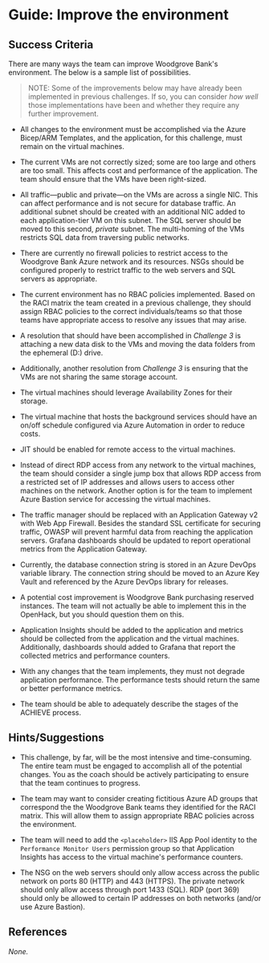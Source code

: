 # Guide: Improve the environment

## Success Criteria
There are many ways the team can improve Woodgrove Bank's environment. The below is a sample list of possibilities.

> NOTE: Some of the improvements below may have already been implemented in previous challenges. If so, you can consider _how well_ those implementations have been and whether they require any further improvement.

* All changes to the environment must be accomplished via the Azure Bicep/ARM Templates, and the application, for this challenge, must remain on the virtual machines.

* The current VMs are not correctly sized; some are too large and others are too small. This affects cost and performance of the application. The team should ensure that the VMs have been right-sized.

* All traffic&mdash;public and private&mdash;on the VMs are across a single NIC. This can affect performance and is not secure for database traffic. An additional subnet should be created with an additional NIC added to each application-tier VM on this subnet. The SQL server should be moved to this second, _private_ subnet. The multi-homing of the VMs restricts SQL data from traversing public networks.

* There are currently no firewall policies to restrict access to the Woodgrove Bank Azure network and its resources. NSGs should be configured properly to restrict traffic to the web servers and SQL servers as appropriate.

* The current environment has no RBAC policies implemented. Based on the RACI matrix the team created in a previous challenge, they should assign RBAC policies to the correct individuals/teams so that those teams have appropriate access to resolve any issues that may arise.

* A resolution that should have been accomplished in _Challenge 3_ is attaching a new data disk to the VMs and moving the data folders from the ephemeral (D:) drive.

* Additionally, another resolution from _Challenge 3_ is ensuring that the VMs are not sharing the same storage account.

* The virtual machines should leverage Availability Zones for their storage.

* The virtual machine that hosts the background services should have an on/off schedule configured via Azure Automation in order to reduce costs.

* JIT should be enabled for remote access to the virtual machines.

* Instead of direct RDP access from any network to the virtual machines, the team should consider a single jump box that allows RDP access from a restricted set of IP addresses and allows users to access other machines on the network. Another option is for the team to implement Azure Bastion service for accessing the virtual machines.

* The traffic manager should be replaced with an Application Gateway v2 with Web App Firewall. Besides the standard SSL certificate for securing traffic, OWASP will prevent harmful data from reaching the application servers. Grafana dashboards should be updated to report operational metrics from the Application Gateway.

* Currently, the database connection string is stored in an Azure DevOps variable library. The connection string should be moved to an Azure Key Vault and referenced by the Azure DevOps library for releases.

* A potential cost improvement is Woodgrove Bank purchasing reserved instances. The team will not actually be able to implement this in the OpenHack, but you should question them on this.

* Application Insights should be added to the application and metrics should be collected from the application and the virtual machines. Additionally, dashboards should added to Grafana that report the collected metrics and performance counters.

* With any changes that the team implements, they must not degrade application performance. The performance tests should return the same or better performance metrics.

* The team should be able to adequately describe the stages of the ACHIEVE process.

## Hints/Suggestions
* This challenge, by far, will be the most intensive and time-consuming. The entire team must be engaged to accomplish all of the potential changes. You as the coach should be actively participating to ensure that the team continues to progress.

* The team may want to consider creating fictitious Azure AD groups that correspond the the Woodgrove Bank teams they identified for the RACI matrix. This will allow them to assign appropriate RBAC policies across the environment.

* The team will need to add the `<placeholder>` IIS App Pool identity to the `Performance Monitor Users` permission group so that Application Insights has access to the virtual machine's performance counters.

* The NSG on the web servers should only allow access across the public network on ports 80 (HTTP) and 443 (HTTPS). The private network should only allow access through port 1433 (SQL). RDP (port 369) should only be allowed to certain IP addresses on both networks (and/or use Azure Bastion). 

## References
_None._